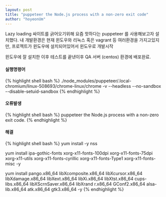 ```yaml
---
layout: post
title: "puppeteer the Node.js process with a non-zero exit code"
author: "hoyeonUm"
---
```


Lazy loading 싸이트를 긁어오기위해 요즘 핫하다는 puppeteer 를 사용해보고자 설치했다.
내 개발환경은 현재 윈도우와 리눅스 혹은 vagrant 등 여러환경을 가지고있지만, 프로젝트가 윈도우에 설치되어있어서 윈도우로 개발시작

윈도우에 잘 설치한 이후 테스트를 끝낸이후 QA 서버 (centos) 환경에 배포완료.

#### 실행명령어
{% highlight shell bash %}
./node_modules/puppeteer/.local-chromium/linux-508693/chrome-linux/chrome -v --headless --no-sandbox --disable-setuid-sandbox
{% endhighlight %}

#### 오류발생
{% highlight shell bash %}
puppeteer the Node.js process with a non-zero exit code.
{% endhighlight %}

#### 해결 
{% highlight shell bash %}
yum install -y nss

yum install ipa-gothic-fonts xorg-x11-fonts-100dpi xorg-x11-fonts-75dpi xorg-x11-utils xorg-x11-fonts-cyrillic xorg-x11-fonts-Type1 xorg-x11-fonts-misc -y

yum install pango.x86_64 libXcomposite.x86_64 libXcursor.x86_64 libXdamage.x86_64 libXext.x86_64 libXi.x86_64 libXtst.x86_64 cups-libs.x86_64 libXScrnSaver.x86_64 libXrand
r.x86_64 GConf2.x86_64 alsa-lib.x86_64 atk.x86_64 gtk3.x86_64 -y
{% endhighlight %}

